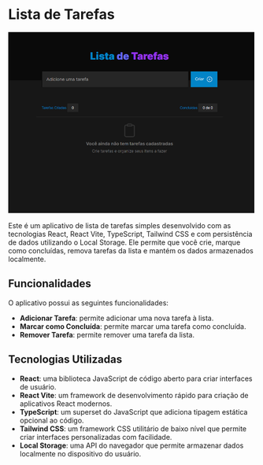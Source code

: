 # Lista de Tarefas

<img src="./src/assets/Captura%20de%20tela%202023-06-20%20115648.png" alt="Print da Lista de Tarefas" width="500">

Este é um aplicativo de lista de tarefas simples desenvolvido com as tecnologias React, React Vite, TypeScript, Tailwind CSS e com persistência de dados utilizando o Local Storage. Ele permite que você crie, marque como concluídas, remova tarefas da lista e mantém os dados armazenados localmente.

## Funcionalidades

O aplicativo possui as seguintes funcionalidades:

- **Adicionar Tarefa**: permite adicionar uma nova tarefa à lista.
- **Marcar como Concluída**: permite marcar uma tarefa como concluída.
- **Remover Tarefa**: permite remover uma tarefa da lista.

## Tecnologias Utilizadas

- **React**: uma biblioteca JavaScript de código aberto para criar interfaces de usuário.
- **React Vite**: um framework de desenvolvimento rápido para criação de aplicativos React modernos.
- **TypeScript**: um superset do JavaScript que adiciona tipagem estática opcional ao código.
- **Tailwind CSS**: um framework CSS utilitário de baixo nível que permite criar interfaces personalizadas com facilidade.
- **Local Storage**: uma API do navegador que permite armazenar dados localmente no dispositivo do usuário.
